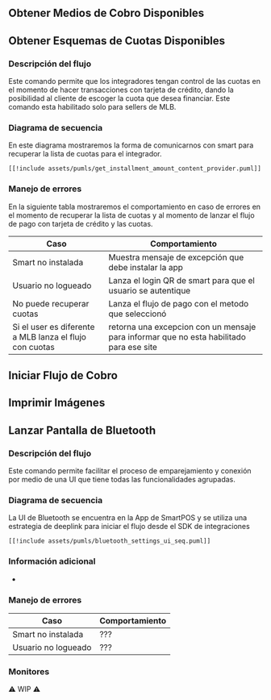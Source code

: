 ## Obtener Medios de Cobro Disponibles

## Obtener Esquemas de Cuotas Disponibles
### Descripción del flujo
Este comando permite que los integradores tengan control de las cuotas en el momento de hacer transacciones con tarjeta de crédito, dando la posibilidad 
al cliente de escoger la cuota que desea financiar. Este comando esta habilitado solo para sellers de MLB.

### Diagrama de secuencia
En este diagrama mostraremos la forma de comunicarnos con smart para recuperar la lista de cuotas para el integrador.

```plantuml
[[!include assets/pumls/get_installment_amount_content_provider.puml]]
```

### Manejo de errores
En la siguiente tabla mostraremos el comportamiento en caso de errores en el momento de recuperar la lista de cuotas y al momento de lanzar
el flujo de pago con tarjeta de crédito y las cuotas.

| Caso                                                    | Comportamiento                                                                          |
|---------------------------------------------------------|-----------------------------------------------------------------------------------------|
| Smart no instalada                                      | Muestra mensaje de excepción que debe instalar la app                                   |
| Usuario no logueado                                     | Lanza el login QR de smart para que el usuario se autentique                            |
| No puede recuperar cuotas                               | Lanza el flujo de pago con el metodo que seleccionó                                     |
| Si el user es diferente a MLB lanza el flujo con cuotas | retorna una excepcion con un mensaje para informar que no esta habilitado para ese site | 

## Iniciar Flujo de Cobro

## Imprimir Imágenes

## Lanzar Pantalla de Bluetooth
### Descripción del flujo
Este comando permite facilitar el proceso de emparejamiento y conexión por medio de una UI que tiene todas las funcionalidades agrupadas.

### Diagrama de secuencia
La UI de Bluetooth se encuentra en la App de SmartPOS y se utiliza una estrategia de deeplink para iniciar el flujo desde el SDK de integraciones
```plantuml
[[!include assets/pumls/bluetooth_settings_ui_seq.puml]]
```

### Información adicional
- 

### Manejo de errores

| Caso                | Comportamiento |
|---------------------|----------------|
| Smart no instalada  | ???            |
| Usuario no logueado | ???            |

### Monitores
:warning: WIP :warning:



